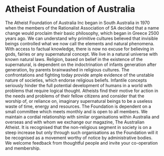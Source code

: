 # Atheist Foundation of Australia
The Atheist Foundation of Australia Inc began in South Australia in 1970 when the members of the Rationalist Association of SA decided that a name change would proclaim their basic philosophy, which began in Greece 2500 years ago.
We can understand why primitive cultures believed that invisible beings controlled what we now call the elements and natural phenomena. With access to factual knowledge, there is now no excuse for believing in gods, fairies or any supernatural concept.
We live in a natural universe with known natural laws. Religion, based on belief in the existence of the supernatural, is dependent on the indoctrination of infants generation after generation, by parents brainwashed in religious cultures.
The confrontations and fighting today provide ample evidence of the unstable nature of societies, which endorse religious beliefs.
Infantile concepts seriously hinder the full potential development of humans in a world with problems that require logical thought.
Atheists find their motive for action in the needs and problems of their fellow citizens and consider that the worship of, or reliance on, imaginary supernatural beings to be a useless waste of time, energy and resources.
The Foundation is dependent on a small committee which meets monthly and is open to all members. We maintain a cordial relationship with similar organisations within Australia and overseas and with whom we exchange our magazine, The Australian Atheist.
It is recognised that the non-religious segment in society is on a steep increase but only through such organisations as the Foundation will it be recognised as a movement worthy of notice by administrative bodies.
We welcome feedback from thoughtful people and invite your co-operation and membership.
